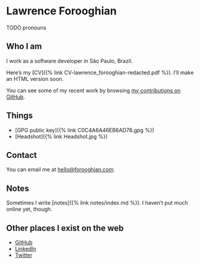 ---
---

# Lawrence Forooghian

TODO pronouns

## Who I am

I work as a software developer in São Paulo, Brazil.

Here’s my [CV]({% link CV-lawrence_forooghian-redacted.pdf %}). I’ll make an HTML version soon.

You can see some of my recent work by browsing [my contributions on GitHub](https://github.com/lawrence-forooghian).

## Things

- [GPG public key]({% link C0C4A6A46EB6AD78.gpg %})
- [Headshot]({% link Headshot.jpg %})

## Contact

You can email me at [hello@forooghian.com](mailto:hello@forooghian.com).

## Notes

Sometimes I write [notes]({% link notes/index.md %}). I haven’t put much online yet, though.

## Other places I exist on the web

- [GitHub](https://github.com/lawrence-forooghian)
- [LinkedIn](https://www.linkedin.com/in/lawrence-forooghian)
- [Twitter](https://twitter.com/ljforooghian)
